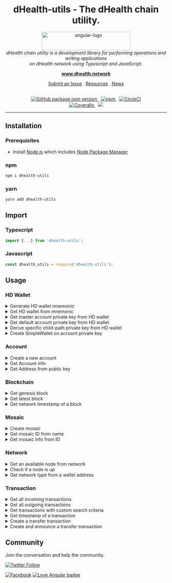 <h1 align="center">dHealth-utils - The dHealth chain utility.</h1>

<p align="center">
  <img src="https://dhealth.network/wp-content/uploads/2021/08/dHealth-Network-Logo-blue.png" alt="angular-logo" width="277" height="57"/>
  <br>
  <i>dHealth chain utility is a development library for performing operations and writing applications
  <br> on dHealth network using Typescript and JavaScript.</i>
  <br>
</p>

<p align="center">
  <a href="https://www.dhealth.network"><strong>www.dhealth.network</strong></a>
  <br>
</p>

<p align="center">
  <!-- <a href="CONTRIBUTING.md">Contributing Guidelines</a>
  · -->
  <a href="https://github.com/dHealth-Symbol-Lab/dhealth-utils/issues">Submit an Issue</a>
  .
  <a href="https://dhealth.network/resources">Resources</a>
  .
  <a href="https://dhealth.network/news">News</a>
  <br>
  <br>
</p>

<p align="center">
  <a href="https://github.com/dHealth-Symbol-Lab/dhealth-utils">
    <img alt="GitHub package.json version" src="https://img.shields.io/github/package-json/v/dHealth-Symbol-Lab/dhealth-utils?label=Github&logo=github&color=success">
  </a>&nbsp;
  <a href="https://www.npmjs.com/package/dhealth-utils">
    <img alt="npm" src="https://img.shields.io/npm/v/dhealth-utils?label=NPM%20Package&logo=npm&color=success">
  </a>&nbsp;
  <a href="https://circleci.com/gh/dHealth-Symbol-Lab/dhealth-utils/tree/main">
    <img alt="CircleCI" src="https://img.shields.io/circleci/build/github/dHealth-Symbol-Lab/dhealth-utils/main?logo=circleci&logoColor=success">
  </a><br>
  <a href='https://coveralls.io/github/dHealth-Symbol-Lab/dhealth-utils'>
    <img alt="Coveralls" src="https://img.shields.io/coveralls/github/dHealth-Symbol-Lab/dhealth-utils?logo=coveralls">
  </a>&nbsp;
  <a href="https://t.me/dHealthCommunity">
    <img src="https://img.shields.io/badge/Telegram-dHealthCommunity-informational?style=flat&logo=telegram" />
  </a>
  <br>
</p>

<hr>

## Installation

### Prerequisites

- Install [Node.js] which includes [Node Package Manager][npm]

### npm
```sh
npm i dhealth-utils
```

### yarn
```sh
yarn add dhealth-utils
```

## Import

### Typescript
```ts
import {...} from 'dhealth-utils';
```

### Javascript
```js
const dhealth_utils = require('dhealth-utils');
```
<!------------------------------------>
<!-- COLLAPSIBLE SECTIONS FOR USAGE -->
<!------------------------------------>

## Usage

<!-- HD Wallet -->
### <b>HD Wallet</b>

<details>
<summary>Generate HD wallet mnemonic</summary>

#### Typescript
```ts
const mnemonic = AccountUtils.generateHDWalletMnemonic();
```
#### Javascript

```js
const mnemonic = dhealth_utils.AccountUtils.generateHDWalletMnemonic();
```
</details>

<details>
<summary>Get HD wallet from mnemonic</summary>

#### Typescript
```ts
const wallet = AccountUtils.getHDWalletFromMnemonic('second snow city expect toward flash lava have pulp attack health timber');
```
#### Javascript
```js
const wallet = dhealth_utils.AccountUtils.getHDWalletFromMnemonic('second snow city expect toward flash lava have pulp attack health timber');
```
</details>

<details>
<summary>Get master account private key from HD wallet</summary>

#### Typescript & Javascript
```js
const masterAccountPK = wallet.getAccountPrivateKey();
```
</details>

<details>
<summary>Get default account private key from HD wallet</summary>

#### Typescript & Javascript
```js
const defaultAccountPK = wallet.getChildAccountPrivateKey();
```
</details>

<details>
<summary>Derive specific child-path private key from HD wallet</summary>

#### Typescript & Javascript
```ts
const childAccount = wallet.getChildAccountPrivateKey('m/44\'/4343\'/0\'/0\'/0\'', NetworkType.TEST_NET);
```
</details>

<details>
<summary>Create SimpleWallet on account private key</summary>

#### Typescript
```ts
const privateKey = 'your-private-key';
const simpleWallet = SimpleWallet.createFromPrivateKey('name', new Password('37777777'), privateKey, NetworkType.TEST_NET);
```

#### Javascript
```js
const privateKey = 'your-private-key';
const simpleWallet = dhealth_utils.SimpleWallet.createFromPrivateKey('name', new dhealth_utils.Password('37777777'), privateKey, dhealth_utils.NetworkType.TEST_NET);
```

</details>

<!-- Account -->
### <b>Account</b>

<details>
<summary>Create a new account</summary>

#### Typescript

```ts
const acc = AccountUtil.generateAccount(NetworkType.TEST_NET);
```

#### Javascript
```js
const acc = dhealth_utils.AccountUtil.generateAccount(dhealth_utils.NetworkType.TEST_NET);
```

</details>

<details>
<summary>Get Account info</summary>

#### Typescript
```ts
const accInfo = await AccountUtil.getAccountInfo('TA4J3PTVAHIVWDG3G7DOH3BAW7HWSKIQJWHIBNY');
```

#### Javascript
```ts
const accInfo = await dhealth_utils.AccountUtil.getAccountInfo('TA4J3PTVAHIVWDG3G7DOH3BAW7HWSKIQJWHIBNY');
```
</details>

<details>
<summary>Get Address from public key</summary>

#### Typescript
```ts
const address = AccountUtil.getWalletAddressFromPublicKey('414C930BB85456B6A3D03EEA025532F6D54F3A763612072895FC5808ED9367FD', NetworkType.TEST_NET);
```
#### Javascript
```js
const address = dhealth_utils.AccountUtil.getWalletAddressFromPublicKey('414C930BB85456B6A3D03EEA025532F6D54F3A763612072895FC5808ED9367FD', dhealth_utils.NetworkType.TEST_NET);
```
</details>

<!-- Blockchain -->
### <b>Blockchain</b>

<details>
<summary>Get genesis block</summary>

#### Typescript
```ts
const genesisBlock = await BlockchainUtil.getGenesisBlock(NetworkType.TEST_NET);
```

#### Javascript
```js
const genesisBlock = await dhealth_utils.BlockchainUtil.getGenesisBlock(NetworkType.TEST_NET);
```

</details>

<details>
<summary>Get latest block</summary>

##### Typescript
```ts
const block = await BlockchainUtil.getLatestBlock(NetworkType.TEST_NET);

console.log(block);
```

#### Javascript
```js
const block = await dhealth_utils.BlockchainUtil.getLatestBlock(dhealth_utils.NetworkType.TEST_NET);

console.log(block);
```

</details>

<details>
<summary>Get network timestamp of a block</summary>

#### Typescript
```ts
// block number to get timestamp
const height = 1;

// block instance
const block = await BlockchainUtil.getBlockByHeightUInt64(
    NetworkType.TEST_NET,
    height
);

// block timestamp in normal (dHealth network has a separate timestamp)
const timestampUInt64 = block.timestamp;

// get timestamp of block
const networkTimestamp = NetworkUtil.getNetworkTimestampFromUInt64(
    NetworkType.TEST_NET, timestampUInt64
);

// print result
console.log(networkTimestamp);
```

#### Javascript
```js
// block number to get timestamp
const height = 1;

// block instance
const block = await dhealth_utils.BlockchainUtil.getBlockByHeightUInt64(
    dhealth_utils.NetworkType.TEST_NET,
    height
);

// block timestamp in normal (dHealth network has a separate timestamp)
const timestampUInt64 = block.timestamp;

// get timestamp of block
const networkTimestamp = dhealth_utils.NetworkUtil.getNetworkTimestampFromUInt64(
    dhealth_utils.NetworkType.TEST_NET, timestampUInt64
);

// print result
console.log(networkTimestamp);
```

</details>

<!-- Mosaic -->
### <b>Mosaic</b>
<details>
<summary>Create mosaic</summary>

#### Typescript
```ts
const network = NetworkType.TEST_NET;
const privateKey = '09E8303C4D6ECB45F8431A1C27380CB91C941F595A2E5AA6384C73F3AD907126';
const durationBlock = 0;
const isSupplyMutable = false;
const isTransferable = true;
const isRestrictable = false;
const divisibility = 6;
const supply = 100000000;

const result = await MosaicUtil.createMosaic(
    network,
    privateKey,
    durationBlock,
    isSupplyMutable,
    isTransferable,
    isRestrictable,
    divisibility,
    supply
)
```

#### Javascript
```js
const network = NetworkType.TEST_NET;
const privateKey = '09E8303C4D6ECB45F8431A1C27380CB91C941F595A2E5AA6384C73F3AD907126';
const durationBlock = 0;
const isSupplyMutable = false;
const isTransferable = true;
const isRestrictable = false;
const divisibility = 6;
const supply = 100000000;

const result = await dhealth_utils.MosaicUtil.createMosaic(
    network,
    privateKey,
    durationBlock,
    isSupplyMutable,
    isTransferable,
    isRestrictable,
    divisibility,
    supply
)
```

</details>

<details>
<summary>Get mosaic ID from name</summary>

#### Typescript
```ts
const nodeUrl = 'https://api-01.dhealth.dev:3001';
const mosaicName = 'dhealth.dhp';
const mosaicIdHex = await MosaicUtil.getMosaicIdFromNamespace(nodeUrl, mosaicName);
```

#### Javascript
```js
const nodeUrl = 'https://api-01.dhealth.dev:3001';
const mosaicName = 'dhealth.dhp';
const mosaicIdHex = await dhealth_utils.MosaicUtil.getMosaicIdFromNamespace(nodeUrl, mosaicName);
```

</details>

<details>
<summary>Get mosaic info from ID</summary>

#### Typescript
```ts
const mosaicIdHex = '5A4935C1D66E6AC4';
const mosaicInfo = await MosaicUtil.getMosaicInfo(NetworkType.TEST_NET, mosaicIdHex);
```

#### Javascript
```js
const mosaicIdHex = '5A4935C1D66E6AC4';
const mosaicInfo = await dhealth_utils.MosaicUtil.getMosaicInfo(dhealth_utils.NetworkType.TEST_NET, mosaicIdHex);
```

</details>

<!-- Network -->
### <b>Network</b>
<details>
<summary>Get an available node from network</summary>

#### Typescript
```ts
const node = await NetworkUtil.getNodeFromNetwork(NetworkType.TEST_NET);
```

#### Javascript
```js
const node = await dhealth_utils.NetworkUtil.getNodeFromNetwork(NetworkType.TEST_NET);
```
</details>

<details>
<summary>Check if a node is up</summary>

#### Typescript
```ts
const isNodeUp = await NetworkUtil.nodeIsUp('https://api-01.dhealth.dev:3001');
```

#### Javascript
```js
const isNodeUp = await dhealth_utils.NetworkUtil.nodeIsUp('https://api-01.dhealth.dev:3001');
```
</details>

<details>
<summary>Get network type from a wallet address</summary>

#### Typescript
```ts
const networkType = NetworkUtil.getNetworkTypeFromAddress('TA4J3PTVAHIVWDG3G7DOH3BAW7HWSKIQJWHIBNY');
```

#### Javascript
```js
const networkType = dhealth_utils.NetworkUtil.getNetworkTypeFromAddress('TA4J3PTVAHIVWDG3G7DOH3BAW7HWSKIQJWHIBNY');
```
</details>

<!-- Transaction -->
### <b>Transaction</b>
<details>
<summary>Get all incoming transactions</summary>

#### Typescript
```ts
const address = 'TBEFN3SSXFFEIUOJQLXSZBRJGN56G4XHW647OQQ';
const transactionGroup = TransactionGroup.Confirmed;
const pageNumber = 1;
const pageSize = 100;
// optional - can leave null
const mosaicIdHex = '5A4935C1D66E6AC4';
const imcomingTxs = await TransactionUtil.getIncomingTransactions(
    address,
    transactionGroup,
    pageNumber,
    pageSize,
    mosaicIdHex
);
```

#### Javascript
```js
const address = 'TBEFN3SSXFFEIUOJQLXSZBRJGN56G4XHW647OQQ';
const transactionGroup = dhealth_utils.TransactionGroup.Confirmed;
const pageNumber = 1;
const pageSize = 100;
// optional - can leave null
const mosaicIdHex = '5A4935C1D66E6AC4';
const incomingTxs = await dhealth_utils.TransactionUtil.getIncomingTransactions(
    address,
    transactionGroup,
    pageNumber,
    pageSize,
    mosaicIdHex
);
```
</details>

<details>
<summary>Get all outgoing transactions</summary>

#### Typescript
```ts
const address = 'TBEFN3SSXFFEIUOJQLXSZBRJGN56G4XHW647OQQ';
const transactionGroup = TransactionGroup.Confirmed;
const pageNumber = 1;
const pageSize = 100;
// optional - can leave null
const mosaicIdHex = '5A4935C1D66E6AC4';

const outgoingTxs = await TransactionUtil.getOutgoingTransactions(
    address,
    transactionGroup,
    pageNumber,
    pageSize,
    mosaicIdHex
);
```

#### Javascript
```js
const address = 'TBEFN3SSXFFEIUOJQLXSZBRJGN56G4XHW647OQQ';
const transactionGroup = dhealth_utils.TransactionGroup.Confirmed;
const pageNumber = 1;
const pageSize = 100;
// optional - can leave null
const mosaicIdHex = '5A4935C1D66E6AC4';

const outgoingTxs = await dhealth_utils.TransactionUtil.getOutgoingTransactions(
    address,
    transactionGroup,
    pageNumber,
    pageSize,
    mosaicIdHex
);
```
</details>

<details>
<summary>Get transactions with custom search criteria</summary>

Find out more about: [TransactionSearchCriteria](https://docs.symbolplatform.com/symbol-sdk-typescript-javascript/1.0.1/interfaces/infrastructure_searchcriteria_transactionsearchcriteria.transactionsearchcriteria.html).

| Properties | | | | | |
|:---:|:---:|:---:|:---:|:---:|:---:|
| [address][address] | [embedded][embedded] | [fromHeight][fromHeight] | [fromTransferAmount][fromTransferAmount] | [group][group] | [height][height] |
| [offset][offset] | [order][order] | [pageNumber][pageNumber] | [pageSize][pageSize] | [recipientAddress][recipientAddress] | [signerPublicKey][signerPublicKey] |
| [toHeight][toHeight] | [toTransferAmount][toTransferAmount] | [transferMosaicId][transferMosaicId] | [type][type] |


#### Typescript
```ts
const networkType = NetworkType.TEST_NET;

// You can modify/add more fields based on your needs
const searchCriteria = {
    recipientAddress: address,
    group: group,
    pageNumber: pageNumber,
    pageSize: pageSize,
    mosaicIdHex: mosaicIdHex
}

const txs = await TransactionUtil.getTransactions(
    networkType,
    searchCriteria
);
```

#### Javascript
```js
const networkType = dhealth_utils.NetworkType.TEST_NET;

// You can modify/add more fields based on your needs
const searchCriteria = {
    recipientAddress: address,
    group: group,
    pageNumber: pageNumber,
    pageSize: pageSize,
    mosaicIdHex: mosaicIdHex
}

const txs = await dhealth_utils.TransactionUtil.getTransactions(
    networkType,
    searchCriteria
);
```
</details>

<details>
<summary>Get timestamp of a transaction</summary>

#### Typescript
```ts
const transaction = incomingTxs[0];
const timestamp = await TransactionUtil.getTimestampFromTransaction(transaction);
```

#### Javascript
```js
const transaction = incomingTxs[0];
const timestamp = await dhealth_utils.TransactionUtil.getTimestampFromTransaction(transaction);
```
</details>

<details>
<summary>Create a transfer transaction</summary>

#### Typescript
```ts
const transactionCreationParams = {
  networkType: NetworkType.TEST_NET,
  maxFee: 100000, // 0.1 dhp - 1 million basic units equal 1 dhp
  recipientAddress: 'TBEFN3SSXFFEIUOJQLXSZBRJGN56G4XHW647OQQ',
  mosaicDetails: [{mosaicId: '5A4935C1D66E6AC4', amount: 100000}],
  plainMessage: `test create transfer tx - ${new Date().getTime()}`
}

const result = await TransactionUtil.createTransaction(
  TransferTransaction,
  transactionCreationParams
);
```

#### Javascript
```js
const transactionCreationParams = {
  networkType: NetworkType.TEST_NET,
  maxFee: 100000, // 0.1 dhp - 1 million basic units equal 1 dhp
  recipientAddress: 'TBEFN3SSXFFEIUOJQLXSZBRJGN56G4XHW647OQQ',
  mosaicDetails: [{mosaicId: '5A4935C1D66E6AC4', amount: 100000}],
  plainMessage: `test create transfer tx - ${new Date().getTime()}`
}

const result = await dhealth_utils.TransactionUtil.createTransaction(
  TransferTransaction,
  transactionCreationParams
);
```
</details>

<details>
<summary>Create and announce a transfer transaction</summary>

#### Typescript - with mosaic ID
```ts
const privateKey = '008D53A06B75DAB055034F436B85DFA77E027A8485B16C6604C35A1D2483254B';
const transactionCreationParams = {
  networkType: NetworkType.TEST_NET,
  maxFee: 100000, // 0.1 dhp - 1 million basic units equal 1 dhp
  recipientAddress: 'TBEFN3SSXFFEIUOJQLXSZBRJGN56G4XHW647OQQ',
  mosaicDetails: [{mosaicId: '5A4935C1D66E6AC4', amount: 100000}],
  plainMessage: `test create transfer tx - ${new Date().getTime()}`
}

const result = await TransactionUtil.createAndAnnounceTransaction(
  TransferTransaction,
  transactionCreationParams,
  privateKey
).catch(err => {
  console.log(err);
});
```
#### Typescript - with namespace name
```ts
const privateKey = '008D53A06B75DAB055034F436B85DFA77E027A8485B16C6604C35A1D2483254B';
const transactionCreationParams = {
  networkType: NetworkType.TEST_NET,
  maxFee: 100000, // 0.1 dhp - 1 million basic units equal 1 dhp
  recipientAddress: 'TBEFN3SSXFFEIUOJQLXSZBRJGN56G4XHW647OQQ',
  mosaicDetails: [{namespaceName: 'dhealth.dhp', amount: 100000}],
  plainMessage: `test create transfer tx - ${new Date().getTime()}`
}

const result = await TransactionUtil.createAndAnnounceTransaction(
  TransferTransaction,
  transactionCreationParams,
  privateKey
).catch(err => {
  console.log(err);
});
```

#### Javascript - with mosaic ID
```js
const privateKey = '008D53A06B75DAB055034F436B85DFA77E027A8485B16C6604C35A1D2483254B';
const transactionCreationParams = {
  networkType: NetworkType.TEST_NET,
  maxFee: 100000, // 0.1 dhp - 1 million basic units equal 1 dhp
  recipientAddress: 'TBEFN3SSXFFEIUOJQLXSZBRJGN56G4XHW647OQQ',
  mosaicDetails: [{mosaicId: '5A4935C1D66E6AC4', amount: 100000}],
  plainMessage: `test create transfer tx - ${new Date().getTime()}`
}

const result = await dhealth_utils.TransactionUtil.createAndAnnounceTransaction(
  TransferTransaction,
  transactionCreationParams,
  privateKey
).catch(err => {
  console.log(err);
});
```

#### Javascript - with namespace name
```js
const privateKey = '008D53A06B75DAB055034F436B85DFA77E027A8485B16C6604C35A1D2483254B';
const transactionCreationParams = {
  networkType: NetworkType.TEST_NET,
  maxFee: 100000, // 0.1 dhp - 1 million basic units equal 1 dhp
  recipientAddress: 'TBEFN3SSXFFEIUOJQLXSZBRJGN56G4XHW647OQQ',
  mosaicDetails: [{namespaceName: 'dhealth.dhp', amount: 100000}],
  plainMessage: `test create transfer tx - ${new Date().getTime()}`
}

const result = await dhealth_utils.TransactionUtil.createAndAnnounceTransaction(
  TransferTransaction,
  transactionCreationParams,
  privateKey
).catch(err => {
  console.log(err);
});
```
</details>

<!------------------------------------------>
<!-- COLLAPSIBLE SECTIONS FOR USAGE ~ END -->
<!------------------------------------------>

## Community

Join the conversation and help the community.

[![Twitter Follow](https://img.shields.io/twitter/follow/dHealth_Network?style=social)](https://twitter.com/dHealth_Network)

[![Facebook](https://img.shields.io/badge/Facebook-dhealthfoundation-blue?style=social&logo=facebook)](https://www.facebook.com/dhealthfoundation)
[![Love Angular badge](https://img.shields.io/badge/Telegram-dHealthCommunity-informational?style=social&logo=telegram)](https://t.me/dHealthCommunity)


<!-- [contributing]: CONTRIBUTING.md
[changelog]: CHANGELOG.md
[codeofconduct]: CODE_OF_CONDUCT.md -->
[node.js]: https://nodejs.org/
[npm]: https://www.npmjs.com/get-npm
[twitter]: https://twitter.com/dHealth_Network
[facebook]: https://www.facebook.com/dhealthfoundation
[telegram]: https://t.me/dHealthCommunity

[address]: https://docs.symbolplatform.com/symbol-sdk-typescript-javascript/1.0.1/interfaces/infrastructure_searchcriteria_transactionsearchcriteria.transactionsearchcriteria.html#address
[embedded]: https://docs.symbolplatform.com/symbol-sdk-typescript-javascript/1.0.1/interfaces/infrastructure_searchcriteria_transactionsearchcriteria.transactionsearchcriteria.html#embedded
[fromHeight]: https://docs.symbolplatform.com/symbol-sdk-typescript-javascript/1.0.1/interfaces/infrastructure_searchcriteria_transactionsearchcriteria.transactionsearchcriteria.html#fromheight
[fromTransferAmount]: https://docs.symbolplatform.com/symbol-sdk-typescript-javascript/1.0.1/interfaces/infrastructure_searchcriteria_transactionsearchcriteria.transactionsearchcriteria.html#fromtransferamount
[group]: https://docs.symbolplatform.com/symbol-sdk-typescript-javascript/1.0.1/interfaces/infrastructure_searchcriteria_transactionsearchcriteria.transactionsearchcriteria.html#group
[height]: https://docs.symbolplatform.com/symbol-sdk-typescript-javascript/1.0.1/interfaces/infrastructure_searchcriteria_transactionsearchcriteria.transactionsearchcriteria.html#height

[offset]: https://docs.symbolplatform.com/symbol-sdk-typescript-javascript/1.0.1/interfaces/infrastructure_searchcriteria_transactionsearchcriteria.transactionsearchcriteria.html#offset

[order]: https://docs.symbolplatform.com/symbol-sdk-typescript-javascript/1.0.1/interfaces/infrastructure_searchcriteria_transactionsearchcriteria.transactionsearchcriteria.html#order
[pageNumber]: https://docs.symbolplatform.com/symbol-sdk-typescript-javascript/1.0.1/interfaces/infrastructure_searchcriteria_transactionsearchcriteria.transactionsearchcriteria.html#pagenumber
[pageSize]: https://docs.symbolplatform.com/symbol-sdk-typescript-javascript/1.0.1/interfaces/infrastructure_searchcriteria_transactionsearchcriteria.transactionsearchcriteria.html#pagesize
[recipientAddress]: https://docs.symbolplatform.com/symbol-sdk-typescript-javascript/1.0.1/interfaces/infrastructure_searchcriteria_transactionsearchcriteria.transactionsearchcriteria.html#recipientaddress
[signerPublicKey]: https://docs.symbolplatform.com/symbol-sdk-typescript-javascript/1.0.1/interfaces/infrastructure_searchcriteria_transactionsearchcriteria.transactionsearchcriteria.html#signerpublickey

[toHeight]: https://docs.symbolplatform.com/symbol-sdk-typescript-javascript/1.0.1/interfaces/infrastructure_searchcriteria_transactionsearchcriteria.transactionsearchcriteria.html#toheight
[toTransferAmount]: https://docs.symbolplatform.com/symbol-sdk-typescript-javascript/1.0.1/interfaces/infrastructure_searchcriteria_transactionsearchcriteria.transactionsearchcriteria.html#totransferamount
[transferMosaicId]: https://docs.symbolplatform.com/symbol-sdk-typescript-javascript/1.0.1/interfaces/infrastructure_searchcriteria_transactionsearchcriteria.transactionsearchcriteria.html#transfermosaicid
[type]: https://docs.symbolplatform.com/symbol-sdk-typescript-javascript/1.0.1/interfaces/infrastructure_searchcriteria_transactionsearchcriteria.transactionsearchcriteria.html#type